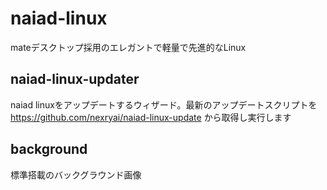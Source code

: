 # naiad-linux
mateデスクトップ採用のエレガントで軽量で先進的なLinux
## naiad-linux-updater
naiad linuxをアップデートするウィザード。最新のアップデートスクリプトを https://github.com/nexryai/naiad-linux-update から取得し実行します
## background
標準搭載のバックグラウンド画像
